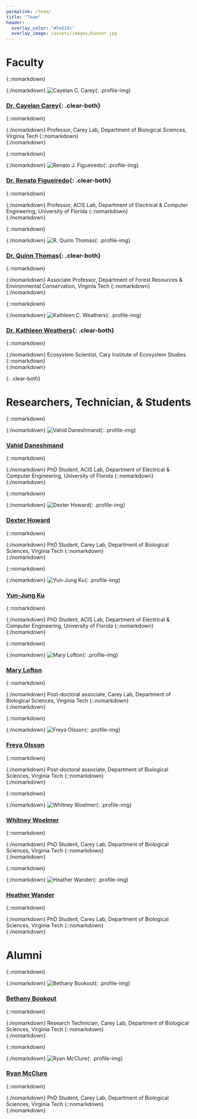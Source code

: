 ```yaml
---
permalink: /team/
title: "Team"
header:
  overlay_color: "#5e616c"
  overlay_image: /assets/images/banner.jpg
---
```


# Faculty

{::nomarkdown}<div class="one-fourth">{:/nomarkdown}
![Cayelan C. Carey](../assets/images/cayelan.jpg){: .profile-img}
### [<i class="fa fa-link" aria-hidden="true"></i> Dr. Cayelan Carey](http://www.carey.biol.vt.edu/){: .clear-both}
{::nomarkdown}<div class="bio">{:/nomarkdown}
Professor, Carey Lab, Department of Biological Sciences, Virginia Tech
{::nomarkdown}</div></div>{:/nomarkdown}

{::nomarkdown}<div class="one-fourth">{:/nomarkdown}
![Renato J. Figueiredo](../assets/images/renato2.jpeg){: .profile-img}
### [<i class="fa fa-link" aria-hidden="true"></i> Dr. Renato Figueiredo](https://www.acis.ufl.edu/people/renatof){: .clear-both}
{::nomarkdown}<div class="bio">{:/nomarkdown}
Professor, ACIS Lab, Department of Electrical & Computer Engineering, University of Florida
{::nomarkdown}</div></div>{:/nomarkdown}

{::nomarkdown}<div class="one-fourth">{:/nomarkdown}
![R. Quinn Thomas](../assets/images/quinn.jpg){: .profile-img}
### [<i class="fa fa-link" aria-hidden="true"></i> Dr. Quinn Thomas](https://www.epics.frec.vt.edu/){: .clear-both}
{::nomarkdown}<div class="bio">{:/nomarkdown}
Associate Professor, Department of Forest Resources & Environmental Conservation, Virginia Tech
{::nomarkdown}</div></div>{:/nomarkdown}

{::nomarkdown}<div class="one-fourth-last">{:/nomarkdown}
![Kathleen C. Weathers](../assets/images/kathie.jpg){: .profile-img}
### [<i class="fa fa-link" aria-hidden="true"></i> Dr. Kathleen Weathers](https://www.caryinstitute.org/science/our-scientists/dr-kathleen-c-weathers){: .clear-both}
{::nomarkdown}<div class="bio">{:/nomarkdown}
Ecosystem Scientist, Cary Institute of Ecosystem Studies
{::nomarkdown}</div></div>{:/nomarkdown}

{: .clear-both}

# Researchers, Technician, & Students

{::nomarkdown}<div class="one-fourth">{:/nomarkdown}
![Vahid Daneshmand](../assets/images/vahid.jpg){: .profile-img}
### [<i class="fa fa-link" aria-hidden="true"></i> Vahid Daneshmand](https://www.acis.ufl.edu/people/vdaneshmand)
{::nomarkdown}<div class="bio">{:/nomarkdown}
PhD Student, ACIS Lab, Department of Electrical & Computer Engineering, University of Florida
{::nomarkdown}</div></div>{:/nomarkdown}

{::nomarkdown}<div class="one-fourth">{:/nomarkdown}
![Dexter Howard](../assets/images/dexter2.jpeg){: .profile-img}
### [<i class="fa fa-link" aria-hidden="true"></i> Dexter Howard](https://carey.biol.vt.edu/?page_id=1679)
{::nomarkdown}<div class="bio">{:/nomarkdown}
PhD Student, Carey Lab, Department of Biological Sciences, Virginia Tech
{::nomarkdown}</div></div>{:/nomarkdown}

{::nomarkdown}<div class="one-fourth">{:/nomarkdown}
![Yun-Jung Ku](../assets/images/yunjung2.jpg){: .profile-img}
### [<i class="fa fa-link" aria-hidden="true"></i> Yun-Jung Ku](https://www.acis.ufl.edu/people/yun-jung-ku/)
{::nomarkdown}<div class="bio">{:/nomarkdown}
PhD Student, ACIS Lab, Department of Electrical & Computer Engineering, University of Florida
{::nomarkdown}</div></div>{:/nomarkdown}

{::nomarkdown}<div class="one-fourth-last">{:/nomarkdown}
![Mary Lofton](../assets/images/MaryLofton.jpg){: .profile-img}
### [<i class="fa fa-link" aria-hidden="true"></i> Mary Lofton](https://www.maryelofton.com/)
{::nomarkdown}<div class="bio">{:/nomarkdown}
Post-doctoral associate, Carey Lab, Department of Biological Sciences, Virginia Tech
{::nomarkdown}</div></div>{:/nomarkdown}

{::nomarkdown}<div class="one-fourth clear-both">{:/nomarkdown}
![Freya Olsson](../assets/images/freya.jpg){: .profile-img}
### [<i class="fa fa-link" aria-hidden="true"></i> Freya Olsson](https://carey.biol.vt.edu/?page_id=1707)
{::nomarkdown}<div class="bio">{:/nomarkdown}
Post-doctoral associate, Department of Biological Sciences, Virginia Tech
{::nomarkdown}</div></div>{:/nomarkdown}

{::nomarkdown}<div class="one-fourth">{:/nomarkdown}
![Whitney Woelmer](../assets/images/whitney.jpg){: .profile-img}
### [<i class="fa fa-link" aria-hidden="true"></i> Whitney Woelmer](https://www.carey.biol.vt.edu/?page_id=1289)
{::nomarkdown}<div class="bio">{:/nomarkdown}
PhD Student, Carey Lab, Department of Biological Sciences, Virginia Tech
{::nomarkdown}</div></div>{:/nomarkdown}

{::nomarkdown}<div class="one-fourth">{:/nomarkdown}
![Heather Wander](../assets/images/heather.jpg){: .profile-img}
### [<i class="fa fa-link" aria-hidden="true"></i> Heather Wander](https://www.carey.biol.vt.edu/?page_id=1520)
{::nomarkdown}<div class="bio">{:/nomarkdown}
PhD Student, Carey Lab, Department of Biological Sciences, Virginia Tech
{::nomarkdown}</div></div>{:/nomarkdown}


# Alumni

{::nomarkdown}<div class="one-fourth">{:/nomarkdown}
![Bethany Bookout](../assets/images/bethany.jpg){: .profile-img}
### [<i class="fa fa-link" aria-hidden="true"></i> Bethany Bookout](https://www.carey.biol.vt.edu/?page_id=1293)
{::nomarkdown}<div class="bio">{:/nomarkdown}
Research Technician, Carey Lab, Department of Biological Sciences, Virginia Tech
{::nomarkdown}</div></div>{:/nomarkdown}

{::nomarkdown}<div class="one-fourth">{:/nomarkdown}
![Ryan McClure](../assets/images/ryan.jpg){: .profile-img}
### [<i class="fa fa-link" aria-hidden="true"></i> Ryan McClure](http://www.globalchange.vt.edu/ryan-mcclure/)
{::nomarkdown}<div class="bio">{:/nomarkdown}
PhD Student, Carey Lab, Department of Biological Sciences, Virginia Tech
{::nomarkdown}</div></div>{:/nomarkdown}
